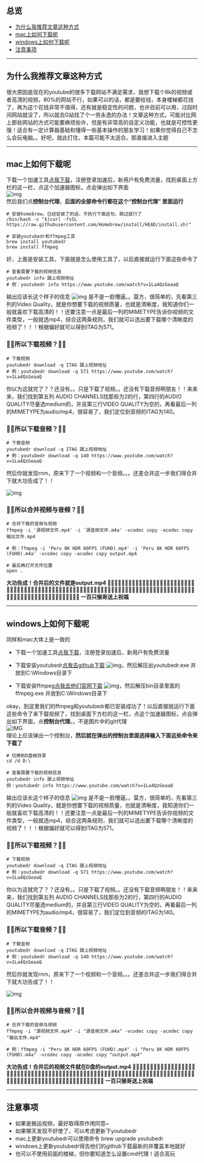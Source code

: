 
## 总览
- [为什么我推荐文章这种方式](#为什么我推荐文章这种方式)
- [mac上如何下载呢](#mac上如何下载呢)
- [windows上如何下载呢](#windows上如何下载呢)
- [注意事项](#注意事项)

***
## 为什么我推荐文章这种方式
很大原因是现在的youtube的很多下载网站不满足需求，我想下载个8k的视频或者高清的视频，80%的网站不行，如果可以的话，都是要给钱，本身楼梯都花钱了，再为这个花钱非常不值得，还有就是稳定性的问题，也许目前可以用，过段时间网站就没了，所以就去G站找了个一劳永逸的办法！文章这种方式，可能对比网上那些网站的方式可能要麻烦些许，但是有非常高的自定义功能，也就是可控性更强！适合有一定计算器基础和懂得一些基本操作的朋友学习！如果你觉得自己不怎么会玩电脑。。好吧，就此打住，本篇可能不太适合。那直接进入主题

***
## mac上如何下载呢

下载一个加速工具[点我下载](http://pigcha.com?from=youtube-dl)，注册登录加速后，新用户有免费流量，找到桌面上方栏的这一栏，点这个加速器图标，点会弹出如下界面  
![img](https://cdn.processon.com/6065e15ce0b34d28298e72ce)  
然后我们点**控制台代理**，**后面的全部命令行都在这个“控制台代理” 里面运行**

```
# 安装homebrew，已经安装了的话，不执行下面这句，跳过就行了
/bin/bash -c "$(curl -fsSL https://raw.githubusercontent.com/Homebrew/install/HEAD/install.sh)" 
```

```
# 安装youtubedr和ffmpeg工具
brew install youtubedr
brew install ffmpeg
```

好，上面是安装工具，下面就是怎么使用工具了，以后直接就运行下面这些命令了
```
# 查看需要下载的视频信息
youtubedr info 跟上视频地址
# 例：youtubedr info https://www.youtube.com/watch?v=1La4QzGeaaQ
```
输出应该长这个样子的信息
![img](https://cdn.processon.com/60ae5864e0b34d38418a1124)
是不是一脸懵逼。。莫方，很简单的，先看第三列的Video Quality，就是你想要下载的视频质量，也就是清晰度，我知道你们一般就喜欢下载高清的！！还要注意一点是最后一列的MIMETYPE告诉你视频的文件类型，一般就选mp4，综合这两条规则，我们就可以选出要下载哪个清晰度的视频了！！！根据偏好就可以得到ITAG为571。

### 🙉🙉所以下载视频？🙉🙉
```
# 下载视频
youtubedr download -q ITAG 跟上视频地址
# 例：youtubedr download -q 571 https://www.youtube.com/watch?v=1La4QzGeaaQ
```
你以为这就完了？？还没有。。只是下载了视频。。还没有下载音频啊朋友！！来来来，我们找到第五列 AUDIO CHANNELS找那些为2的行，第四行的AUDIO QUALITY尽量选medium的，并且第三行VIDEO QUALITY为空的，再看最后一列的MIMETYPE为audio/mp4，很容易了，我们定位到音频的ITAG为140。

### 🙉🙉所以下载音频？🙉🙉
```
# 下载音频
youtubedr download -q ITAG 跟上视频地址
# 例：youtubedr download -q 140 https://www.youtube.com/watch?v=1La4QzGeaaQ
```
然后你就发现rnm，原来下了一个视频和一个音频。。。还差合并这一步我们得合并下就大功告成了！！

![img](https://cdn.processon.com/60ae633de0b34d38418a2d04)
### 🙉🙉所以合并视频与音频？🙉🙉
```
# 合并下载的音频与视频
ffmpeg -i '源视频文件.mp4' -i '源音频文件.m4a' -vcodec copy -acodec copy 输出文件.mp4

# 例：ffmpeg -i 'Peru 8K HDR 60FPS (FUHD).mp4' -i 'Peru 8K HDR 60FPS (FUHD).m4a' -vcodec copy -acodec copy output.mp4
```

```
# 最后再打开文件位置
open .
```

**大功告成！合并后的文件就是output.mp4
🙈🙈🙈🙈🙈🙈🙈🙈🙈🙈🙈🙈🙈🙈🙈🙈🙈🙈🙈🙈🙈🙈🙈🙈🙈🙈🙈🙈🙈🙈🙈🙈🙈🙈🙈🙈🙈🙈🙈🙈🙈🙈🙈🙈🙈🙈🙈🙈🙈🙈🙈🙈🙈🙈🙈🙈🙈🙈🙈🙈🙈🙈🙈🙈🙈🙈🙈🙈🙈🙈🙈🙈🙈🙈🙈🙈🙈🙈🙈🙈🙈🙈🙈🙈🙈🙈🙈🙈🙈🙈🙈🙈🙈🙈🙈🙈🙈🙈🙈🙈
一百只猴哥送上祝福**


***
## windows上如何下载呢
同样和mac大体上是一致的  
- 下载一个加速工具[点我下载](http://pigcha.com?from=youtube-dl)，注册登录加速后，新用户有免费流量

- 下载安装youtubedr[点我去github下载](https://github.com/kkdai/youtube/releases)
![img](https://cdn.processon.com/60aee15f6376893238df67e2)，然后解压出youtubedr.exe 并放到C:\Windows目录下

- 下载安装ffmpeg[点我去他们官网下载](https://www.gyan.dev/ffmpeg/builds/)
![img](https://cdn.processon.com/60aee41107912962458ea7a3)，然后解压bin目录里面的ffmpeg.exe 并放到C:\Windows目录下

okay，到这里我们的ffmpeg和youtubedr都已安装成功了！以后直接就运行下面这些命令了来下载视频了，找到桌面下方栏的这一栏，点这个加速器图标，点会弹出如下界面，点**控制台代理**。。不是图片中的git代理  
![IMG](https://cdn.processon.com/5ffd440d1e0853437c3e1ad1)  
理论上应该弹出一个控制台，**然后就在弹出的控制台里面选择输入下面这些命令来下载了**


```
# 切换到D盘根目录
cd /d D:\
```

```
# 查看需要下载的视频信息
youtubedr info 跟上视频地址
例：youtubedr info https://www.youtube.com/watch?v=1La4QzGeaaQ
```
输出应该长这个样子的信息
![img](https://cdn.processon.com/60af0cf407912962458f5e3e)
是不是一脸懵逼。。莫方，很简单的，先看第三列的Video Quality，就是你想要下载的视频质量，也就是清晰度，我知道你们一般就喜欢下载高清的！！还要注意一点是最后一列的MIMETYPE告诉你视频的文件类型，一般就选mp4，综合这两条规则，我们就可以选出要下载哪个清晰度的视频了！！！根据偏好就可以得到ITAG为571。

### 🙉🙉所以下载视频？🙉🙉
```
# 下载视频
youtubedr download -q ITAG 跟上视频地址
# 例：youtubedr download -q 571 https://www.youtube.com/watch?v=1La4QzGeaaQ
```
你以为这就完了？？还没有。。只是下载了视频。。还没有下载音频啊朋友！！来来来，我们找到第五列 AUDIO CHANNELS找那些为2的行，第四行的AUDIO QUALITY尽量选medium的，并且第三行VIDEO QUALITY为空的，再看最后一列的MIMETYPE为audio/mp4，很容易了，我们定位到音频的ITAG为140。

### 🙉🙉所以下载音频？🙉🙉
```
# 下载音频
youtubedr download -q ITAG 跟上视频地址
# 例：youtubedr download -q 140 https://www.youtube.com/watch?v=1La4QzGeaaQ
```
然后你就发现rnm，原来下了一个视频和一个音频。。。还差合并这一步我们得合并下就大功告成了！！

![img](https://cdn.processon.com/60af0ce46376893238e020e9)
### 🙉🙉所以合并视频与音频？🙉🙉
```
# 合并下载的音频与视频
ffmpeg -i "源视频文件.mp4" -i "源音频文件.m4a" -vcodec copy -acodec copy "输出文件.mp4"

# 例：ffmpeg -i "Peru 8K HDR 60FPS (FUHD).mp4" -i "Peru 8K HDR 60FPS (FUHD).m4a" -vcodec copy -acodec copy "output.mp4"
```
**大功告成！合并后的视频文件就在D盘的output.mp4
🙈🙈🙈🙈🙈🙈🙈🙈🙈🙈🙈🙈🙈🙈🙈🙈🙈🙈🙈🙈🙈🙈🙈🙈🙈🙈🙈🙈🙈🙈🙈🙈🙈🙈🙈🙈🙈🙈🙈🙈🙈🙈🙈🙈🙈🙈🙈🙈🙈🙈🙈🙈🙈🙈🙈🙈🙈🙈🙈🙈🙈🙈🙈🙈🙈🙈🙈🙈🙈🙈🙈🙈🙈🙈🙈🙈🙈🙈🙈🙈🙈🙈🙈🙈🙈🙈🙈🙈🙈🙈🙈🙈🙈🙈🙈🙈🙈🙈🙈🙈
一百只猴哥送上祝福**

***
## 注意事项
- 如果是搬运视频，最好取得原作用同意~
- 如果哪天发现不好使了，可以考虑更新下youtubedr
- mac上更新youtubedr可以使用命令 brew upgrade youtubedr
- windows上更新youtubedr得去他们的github下载最新的并覆盖本地就好
- 也可以不使用前面的楼梯，但你要知道怎么设置cmd代理！适合高玩
